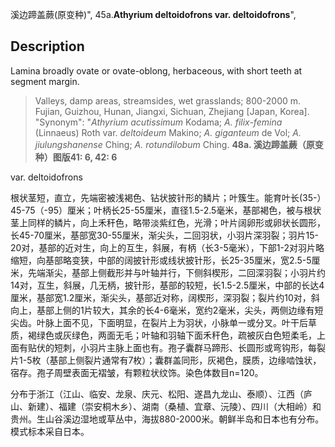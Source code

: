 溪边蹄盖蕨(原变种)",
45a.**Athyrium deltoidofrons var. deltoidofrons**",

## Description
Lamina broadly ovate or ovate-oblong, herbaceous, with short teeth at segment margin.

> Valleys, damp areas, streamsides, wet grasslands; 800-2000 m. Fujian, Guizhou, Hunan, Jiangxi, Sichuan, Zhejiang [Japan, Korea].
  "Synonym": "*Athyrium acutissimum* Kodama; *A. filix-femina* (Linnaeus) Roth var. *deltoideum* Makino; *A. giganteum* de Vol; *A. jiulungshanense* Ching; *A. rotundilobum* Ching.
**48a. 溪边蹄盖蕨（原变种）图版41: 6, 42: 6**

var. deltoidofrons

根状茎短，直立，先端密被浅褐色、钻状披针形的鳞片；叶簇生。能育叶长(35-）45-75（-95）厘米；叶柄长25-55厘米，直径1.5-2.5毫米，基部褐色，被与根状茎上同样的鳞片，向上禾秆色，略带淡紫红色，光滑；叶片阔卵形或卵状长圆形，长45-70厘米，基部宽30-55厘米，渐尖头，二回羽状，小羽片深羽裂；羽片15-20对，基部的近对生，向上的互生，斜展，有柄（长3-5毫米），下部1-2对羽片略缩短，向基部略变狭，中部的阔披针形或线状披针形，长25-35厘米，宽2.5-5厘米，先端渐尖，基部上侧截形并与叶轴并行，下侧斜楔形，二回深羽裂；小羽片约14对，互生，斜展，几无柄，披针形，基部的较短，长1.5-2.5厘米，中部的长达4厘米，基部宽1.2厘米，渐尖头，基部近对称，阔楔形，深羽裂；裂片约10对，斜向上，基部上侧的1片较大，其余的长4-6毫米，宽约2毫米，尖头，两侧边缘有短尖齿。叶脉上面不见，下面明显，在裂片上为羽状，小脉单一或分叉。叶干后草质，褐绿色或灰绿色，两面无毛；叶轴和羽轴下面禾秆色，疏被灰白色短柔毛，上面有贴伏的短刺，小羽片主脉上面也有。孢子囊群马蹄形、长圆形或弯钩形，每裂片1-5枚（基部上侧裂片通常有7枚）；囊群盖同形，灰褐色，膜质，边缘啮蚀状，宿存。孢子周壁表面无褶皱，有颗粒状纹饰。染色体数目n=120。

分布于浙江（江山、临安、龙泉、庆元、松阳、遂昌九龙山、泰顺）、江西（庐山、新建）、福建（崇安桐木乡）、湖南（桑植、宜章、沅陵）、四川（大相岭）和贵州。生山谷溪边湿地或草丛中，海拔880-2000米。朝鲜半岛和日本也有分布。模式标本采自日本。
